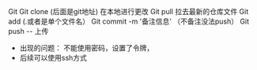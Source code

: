 Git
Git clone (后面是git地址)
在本地进行更改
Git pull 拉去最新的仓库文件
Git add (.或者是单个文件名）
Git commit -m '备注信息' （不备注没法push）
Git push   -- 上传
- 出现的问题：   不能使用密码，设置了令牌，
- 后续可以使用ssh方式